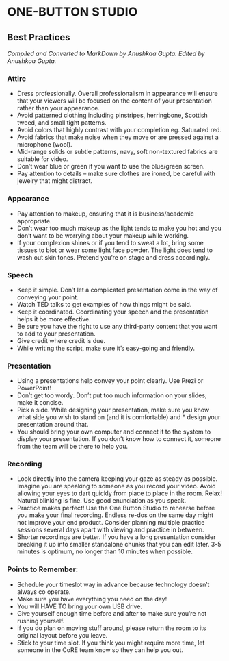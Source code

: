# ONE-BUTTON STUDIO
## Best Practices
*Compiled and Converted to MarkDown by Anushkaa Gupta. Edited by Anushkaa Gupta.*

### Attire
* Dress professionally. Overall professionalism in appearance will ensure that your viewers will be focused on the content of your presentation rather than your appearance.
* Avoid patterned clothing including pinstripes, herringbone, Scottish tweed, and small tight patterns.
* Avoid colors that highly contrast with your completion eg. Saturated red. 
* Avoid fabrics that make noise when they move or are pressed against a microphone (wool).
* Mid-range solids or subtle patterns, navy, soft non-textured fabrics are suitable for video.
* Don’t wear blue or green if you want to use the blue/green screen.
* Pay attention to details – make sure clothes are ironed, be careful with jewelry that might distract. 


### Appearance 
* Pay attention to makeup, ensuring that it is business/academic appropriate.
* Don’t wear too much makeup as the light tends to make you hot and you don’t want to be worrying about your makeup while working. 
* If your complexion shines or if you tend to sweat a lot, bring some tissues to blot or wear some light face powder.
The light does tend to wash out skin tones. Pretend you’re on stage and dress accordingly. 


### Speech
* Keep it simple. Don’t let a complicated presentation come in the way of conveying your point.
* Watch TED talks to get examples of how things might be said.
* Keep it coordinated. Coordinating your speech and the presentation helps it be more effective. 
* Be sure you have the right to use any third-party content that you want to add to your presentation.
* Give credit where credit is due.
* While writing the script, make sure it’s easy-going and friendly. 


### Presentation
* Using a presentations help convey your point clearly. Use Prezi or PowerPoint! 
* Don’t get too wordy. Don’t put too much information on your slides; make it concise. 
* Pick a side. While designing your presentation, make sure you know what side you wish to stand on (and it is comfortable) and * design your presentation around that.
* You should bring your own computer and connect it to the system to display your presentation. If you don’t know how to connect it, someone from the team will be there to help you.


### Recording
* Look directly into the camera keeping your gaze as steady as possible. Imagine you are speaking to someone as you record your video. Avoid allowing your eyes to dart quickly from place to place in the room. Relax! Natural blinking is fine.
Use good enunciation as you speak.
* Practice makes perfect! Use the One Button Studio to rehearse before you make your final recording. Endless re-dos on the same day might not improve your end product. Consider planning multiple practice sessions several days apart with viewing and practice in between.
* Shorter recordings are better. If you have a long presentation consider breaking it up into smaller standalone chunks that you can edit later. 3-5 minutes is optimum, no longer than 10 minutes when possible.


### Points to Remember:
* Schedule your timeslot way in advance because technology doesn’t always co operate. 
* Make sure you have everything you need on the day! 
* You will HAVE TO bring your own USB drive.
* Give yourself enough time before and after to make sure you’re not rushing yourself.
* If you do plan on moving stuff around, please return the room to its original layout before you leave. 
* Stick to your time slot. If you think you might require more time, let someone in the CoRE team know so they can help you out.

